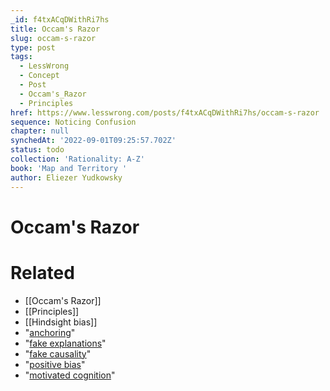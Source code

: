 ```yaml
---
_id: f4txACqDWithRi7hs
title: Occam's Razor
slug: occam-s-razor
type: post
tags:
  - LessWrong
  - Concept
  - Post
  - Occam's_Razor
  - Principles
href: https://www.lesswrong.com/posts/f4txACqDWithRi7hs/occam-s-razor
sequence: Noticing Confusion
chapter: null
synchedAt: '2022-09-01T09:25:57.702Z'
status: todo
collection: 'Rationality: A-Z'
book: 'Map and Territory '
author: Eliezer Yudkowsky
---
```


# Occam's Razor


# Related

- [[Occam's Razor]]
- [[Principles]]
- [[Hindsight bias]]
- "[anchoring](https://www.lesswrong.com/rationality/anchoring-and-adjustment)"
- "[fake explanations](https://www.lesswrong.com/rationality/fake-explanations)"
- "[fake causality](https://www.lesswrong.com/rationality/fake-causality)"
- "[positive bias](https://www.lesswrong.com/rationality/positive-bias-look-into-the-dark)"
- "[motivated cognition](https://www.lesswrong.com/rationality/knowing-about-biases-can-hurt-people)"
